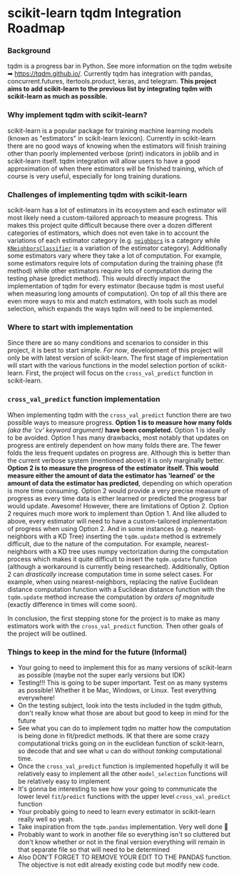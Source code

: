 # scikit-learn tqdm Integration Roadmap
### Background
tqdm is a progress bar in Python.  See more information on the tqdm website ➡ https://tqdm.github.io/.  Currently tqdm has integration with pandas, concurrent.futures, itertools.product, keras, and telegram.  **This project aims to add scikit-learn to the previous list by integrating tqdm with scikit-learn as much as possible.**
<!-- What the hell is telegram lol? -->
### Why implement tqdm with scikit-learn?
scikit-learn is a popular package for training machine learning models (known as "estimators" in scikit-learn lexicon).  Currently in scikit-learn there are no good ways of knowing when the estimators will finish training other than poorly implemented verbose (print) indicators in joblib and in scikit-learn itself.  tqdm integration will allow users to have a good approximation of when there estimators will be finished training, which of course is very useful, especially for long training durations.

### Challenges of implementing tqdm with scikit-learn
scikit-learn has a lot of estimators in its ecosystem and each estimator will most likely need a custom-tailored approach to measure progress.  This makes this project quite difficult because there over a dozen different categories of estimators, which does not even take in to account the variations of each estimator category (e.g. [`neighbors`](https://scikit-learn.org/stable/modules/classes.html#module-sklearn.neighbors) is a category while [`KNeighborsClassifier`](https://scikit-learn.org/stable/modules/generated/sklearn.neighbors.KNeighborsClassifier.html#sklearn.neighbors.KNeighborsClassifier) is a variation of the estimator category).  Additionally some estimators vary where they take a lot of computation.  For example, some estimators require lots of computation during the training phase (fit method) while other estimators require lots of computation during the testing phase (predict method).  This would directly impact the implementation of tqdm for every estimator (because tqdm is most useful when measuring long amounts of computation).  On top of all this there are even more ways to mix and match estimators, with tools such as model selection, which expands the ways tqdm will need to be implemented.

### Where to start with implementation
Since there are so many conditions and scenarios to consider in this project, it is best to start simple.  *For now*, development of this project will only be with latest version of scikit-learn.  The first stage of implementation will start with the various functions in the model selection portion of scikit-learn.  First, the project will focus on the `cross_val_predict` function in scikit-learn.

### `cross_val_predict` function implementation
When implementing tqdm with the `cross_val_predict` function there are two possible ways to measure progress.  **Option 1 is to measure how many folds** *(aka the 'cv' keyword argument)* **have been completed.**  Option 1 is ideally to be avoided.  Option 1 has many drawbacks, most notably that updates on progress are entirely dependent on how many folds there are.  The fewer folds the less frequent updates on progress are.  Although this is better than the current verbose system (mentioned above) it is only marginally better.  **Option 2 is to measure the progress of the estimator itself.  This would measure either the amount of data the estimator has 'learned' or the amount of data the estimator has predicted**, depending on which operation is more time consuming.  Option 2 would provide a very precise measure of progress as every time data is either learned or predicted the progress bar would update.  Awesome!  However, there are limitations of Option 2.  Option 2 requires much more work to implement than Option 1.  And like alluded to above, every estimator will need to have a custom-tailored implementation of progress when using Option 2.  And in some instances (e.g. nearest-neighbors with a KD Tree) inserting the `tqdm.update` method is extremely difficult, due to the nature of the computation.  For example, nearest-neighbors with a KD tree uses numpy vectorization during the computation process which makes it quite difficult to insert the `tqdm.update` function (although a workaround is currently being researched).  Additionally, Option 2 can *drastically* increase computation time in some select cases.  For example, when using nearest-neighbors, replacing the native Euclidean distance computation function with a Euclidean distance function with the `tqdm.update` method increase the computation by *orders of magnitude* (exactly difference in times will come soon).

In conclusion, the first stepping stone for the project is to make as many estimators work with the `cross_val_predict` function.  Then other goals of the project will be outlined.

### Things to keep in the mind for the future (Informal)
* Your going to need to implement this for as many versions of scikit-learn as possible (maybe not the super early versions but IDK)
* Testing!!! This is going to be super important.  Test on as many systems as possible!  Whether it be Mac, Windows, or Linux.  Test everything everywhere!
* On the testing subject, look into the tests included in the tqdm github, don't really know what those are about but good to keep in mind for the future
* See what you can do to implement tqdm no matter how the computation is being done in fit/predict methods. IK that there are some crazy computational tricks going on in the euclidean function of scikit-learn, so decode that and see what u can do without *tanking* computational time.
* Once the `cross_val_predict` function is implemented hopefully it will be relatively easy to implement all the other `model_selection` functions will be relatively easy to implement
* It's gonna be interesting to see how your going to communicate the lower level `fit`/`predict` functions with the upper level `cross_val_predict` function
* Your probably going to need to learn every estimator in scikit-learn really well so yeah.
* Take inspiration from the `tqdm.pandas` implementation.  Very well done 👏
* Probably want to work in another file so everything isn't so cluttered but don't know whether or not in the final version everything will remain in that separate file so that will need to be determined
* Also DON'T FORGET TO REMOVE YOUR EDIT TO THE PANDAS function.  The objective is not edit already existing code but modify new code.
